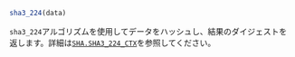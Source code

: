 ```julia
sha3_224(data)
```

`sha3_224`アルゴリズムを使用してデータをハッシュし、結果のダイジェストを返します。詳細は[`SHA.SHA3_224_CTX`](@ref)を参照してください。
